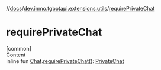 //[docs](../../index.md)/[dev.inmo.tgbotapi.extensions.utils](index.md)/[requirePrivateChat](require-private-chat.md)



# requirePrivateChat  
[common]  
Content  
inline fun [Chat](../dev.inmo.tgbotapi.types.chat.abstracts/-chat/index.md).[requirePrivateChat](require-private-chat.md)(): [PrivateChat](../dev.inmo.tgbotapi.types.chat.abstracts/-private-chat/index.md)  



